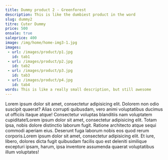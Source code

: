 ```yaml
---
title: Dummy product 2 - Greenforest
description: This is like the dumbiest product in the word
slug: dummy2
titre: Cuter Dummy
price: 500
onsale: true
saleprice: 400
image: /img/home/home-img3-1.jpg
images:
 - url: /images/product/p1.jpg
   id: tab1
 - url: /images/product/p2.jpg
   id: tab2
 - url: /images/product/p3.jpg
   id: tab3
 - url: /images/product/p4.jpg
   id: tab4
words: This is like a really small description, but still awesome
---
```

Lorem ipsum dolor sit amet, consectetur adipisicing elit. Dolorem non odio suscipit quaerat? Alias corrupti quibusdam, vero animi voluptatibus ducimus ut officiis itaque atque! Consectetur voluptas blanditiis nam voluptatem cupiditate!Lorem ipsum dolor sit amet, consectetur adipisicing elit. Totam ipsa, nobis dolore distinctio laborum fugit. Ratione architecto atque sequi commodi aperiam eius. Deserunt fuga laborum nobis eos quod rerum corporis.Lorem ipsum dolor sit amet, consectetur adipisicing elit. Et iure, libero, dolores dicta fugit quibusdam facilis quo est deleniti similique excepturi ipsam, harum, ipsa inventore assumenda quaerat voluptatibus illum voluptates!